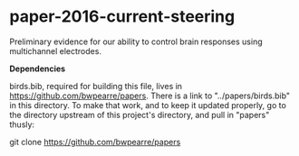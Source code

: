 # paper-2016-current-steering

Preliminary evidence for our ability to control brain responses using multichannel electrodes.

**Dependencies**

birds.bib, required for building this file, lives in https://github.com/bwpearre/papers.  There is a link to "../papers/birds.bib" in this directory.  To make that work, and to keep it updated properly, go to the directory upstream of this project's directory, and pull in "papers" thusly:

git clone https://github.com/bwpearre/papers
